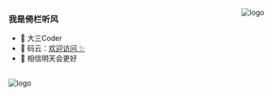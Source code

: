 <p>
<img src="https://github-readme-stats.vercel.app/api?username=xuloves&show_icons=true" alt="logo" align="right" style="margin-bottom: 20px;" />
</p>

### 我是倚栏听风 
- 👬 大三Coder
- 🏡 码云：<a href="https://gitee.com/xuloves" target="_blank">欢迎访问 ✨</a>
- 🌱 相信明天会更好

<br/>
<img src="https://github-profile-trophy.vercel.app/?username=xuloves&theme=flat&column=7" alt="logo" align="center" style="margin: auto;"/>
